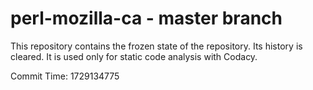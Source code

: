 # perl-mozilla-ca - master branch

This repository contains the frozen state of the repository.
Its history is cleared. It is used only for static code
analysis with Codacy.

Commit Time: 1729134775